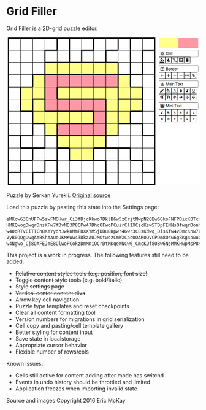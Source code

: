 # Grid Filler

Grid Filler is a 2D-grid puzzle editor.

![superhero puzzle](/superhero.png)

Puzzle by Serkan Yurekli. [Original source](http://www.gmpuzzles.com/blog/2016/06/star-battle-small-regions-by-serkan-yurekli-3/)

Load this puzzle by pasting this state into the Settings page:

```
eMKcw63CnUFPw5swFMOHwr_Ci3fDjcKkwo7DklB6w5zCrjtNwpN2QBw6GkoFNFPDicK0TcKow599wqkKWxtswojDq8Oafk5-HMKQwogDwqrDnsKPw7fDvMO3P8OPw47DhcOFwqPCuirCl1XCscKsw5TDpFENNsOfwqrDonfDvcKDUsKZesKow77DnBXDtcKlw7U6Ux_DjEMnw6bCocKhecOow5Q8NDIPw6XDpsKhM8Ozw5DDmDx0P10sTcKjw6vDvz_CqMOvw6VqVsKswr7Clj_Cvi1mw5XCjcKaw6TCm19dw40Xw4vDusKSwprCvB9mw6rCpljDjG_DqsK_MRpnT3d_LsKuwqvDpsOtwptrw7XDvSfCmcO6wrUdGcKNw5fDj8O3P2w_E0jCjsKPwoQYE2PDmTHDvlhWVXnDvxTDpsKhOcOMw7lzwpTCv2wuNMOvw5_ClsKXw4FOdcOJXjIEwpQLwqjCncKqbg57wq4Je8KLGWPCjynCmMKiTMOVwq_DpBJEwrwTw7nClzjDjXpoVcO0AEXDqsO0wo4IwqkTH1TCuyAfwqgOdjMNTMOeNcKcTjrCs8O8wpHCssO8w5nCg8OyMsO5w7LDlhXDrjLDgwQ7NHnCsMK1wo4eZMOCw6Z_w77DpX8zw4rDrMK5X8OWB29LVzB5wppSB2_Cmk_DpMKODCh2biPDvmFoUMK5wp0NwqIpwopgwqLDiHUMwopdLsOYZhrCucKDWE4nw4hMw6BJBMK-w40qRTvCiTTCn8KmYydhJwkKMmFDXXYMSjDDu8Kpwr46wr3CusKdwq_DisKfw4vDmcKnw7LCrlzDlcKfw63DnXXDvTU-VyB0QQgUwqAABShAAUoUKMKWw43DkzAUJMOtwozCmWXCpcOOARUOVCPDm8Osw6gBKg4owozCrcOAw6YBRsKYQCg4OsOiworDlMOBVj3Dgi3CqsO4wrbDnDFiwoB1fjY9BcKWwrDDpStQwoACFMKgAMKlwq9QHA01wovCni8YwooQccKWOx3DtzUfMlxAaXTDqcOSBMOTwrHCiiUbFcOFw5fCs13Du03Clz0cwqjCk8KId8OADCNUw6cBLDIwG8KdwobDkk5HwqfCkVciEAIFKEABwoocKAfCnx7CisKIwotAw4vDi8KGWnh5w6PDpWZvWyYoDMOjw6Ucwp1zwoEnJ8K8OAHCssOAw6QWMMO7wqQIw5HDgX_ChWBUw71AR8KdEF7CtMKkAAUoQEkUSkAzCFrCkTU6wootwp5bwoDCnSoDFlvDhcOTZ8KIPSchw7RsVMKNWcKjw5jCpcOaWVPChhkiWAYRw77DuCILw5UEwpTDnkLDsWDCv8OAUCRDw5rCrBPCh0LCpsKEwobDosKmwrrCgShAR8Kww5FUQsKuwrHDkVTCojPCgMKBJkRVcxzCpRwow67CrWlQQsKiw7UcYsKwFxjCsn7ClcKCEChAw6knwpTCsMOHUgAsw7jCkgkrTyBEDyfDtwAkGBDCmkYCEAnDt0YTw5rDmsKEJA9bVMKjYzI_w75mKkpaw6ABRcKYYMOjw43DpcKRKxzCp8ODwqXCisKQw55Tw4LDn8ONw7DDk8OQwpg-w4Ngwo_Cj8OAFEJmE8OlwoPCokzDmMKiOCrDtMKqeWNCw6_CmcKQf8O8w6NsMMKHwpMsP8KEw4QJwrlyQMO9w4h7wobCpX3DmXvCq0TCg8KSd0rCnBEtwoYXb8OSSQwYwo5IEsKYfBxmBxHDv0TDmMO0wpFEeWM5FClzw7DDhGIUKG0zwpfDi35PEgLDg8KmQ0AwbARCwqHDjSsFSsKUJyHCmUDCiAnCscOoEGNpwqRJRGsFEngmTcOZMcKmw5xII8Oiw4XCm8OjcMO8WHJIwrsrw7DClWYsw63DqhknKcKaccKRU8OnZCXCjzVAMMKROx3Cg8OiwpIOMAnCoMObwogyUcOuQcKUw5nDkC9uJsOWP8K4bsOBEMOfworDmcK5wrtMwojCssK4NV0TwolTG8OUw6VfF33Ci8O6
```


This project is a work in progress. The following features still need to be added:

- ~~Relative content styles tools (e.g. position, font size)~~
- ~~Toggle content style tools (e.g. bold/italic)~~
- ~~Style settings page~~
- ~~Vertical center content divs~~
- ~~Arrow key cell navigation~~
- Puzzle type templates and reset checkpoints
- Clear all content formatting tool
- Version numbers for migrations in grid serialization
- Cell copy and pasting/cell template gallery
- Better styling for content input
- Save state in localstorage
- Appropriate cursor behavior
- Flexible number of rows/cols

Known issues:

- Cells still active for content adding after mode has switchd
- Events in undo history should be throttled and limited
- Application freezes when importing invalid state


Source and images Copyright 2016 Eric McKay
